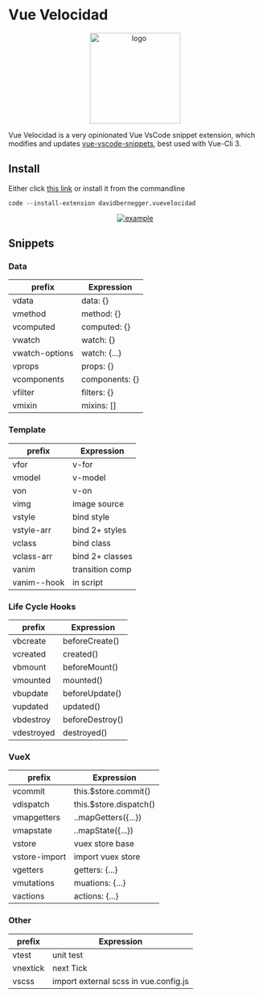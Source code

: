 # Vue Velocidad

<p align="center">
  <a href="https://vuevelocidad.netlify.com" target="_blank">
    <img width="180" src="https://vuevelocidad.netlify.com/assets/img/logo.54ee7a1b.png" alt="logo">
  </a> 
</p>

Vue Velocidad is a very opinionated Vue VsCode snippet extension, which modifies and updates [vue-vscode-snippets](https://github.com/sdras/vue-vscode-snippets), best used with Vue-Cli 3.

## Install

Either click [this link](https://marketplace.visualstudio.com/items?itemName=davidbernegger.vuevelocidad) or install it from the commandline

```batch
code --install-extension davidbernegger.vuevelocidad
```

<p align="center">
  <a href="https://vuevelocidad.netlify.com" target="_blank">
    <img src="https://vuevelocidad.netlify.com/assets/img/example.e6404c44.gif" alt="example">
  </a>
</p>

## Snippets

### Data

|prefix         | Expression        |
|---------------|-------------------|
|vdata            | data: {}        |  
|vmethod          | method: {}      |
|vcomputed        | computed: {}    |
|vwatch           | watch: {}       |
|vwatch-options   | watch: {...}    |
|vprops           | props: {}       |
|vcomponents      | components: {}  |
|vfilter          | filters: {}     |
|vmixin           | mixins: []      |

### Template

|prefix         | Expression        |
|---------------|-------------------|
|vfor           | v-for             |  
|vmodel         | v-model           |  
|von            | v-on              |  
|vimg           | image source      |  
|vstyle         | bind style        |  
|vstyle-arr     | bind 2+ styles    |  
|vclass         | bind class        |  
|vclass-arr     | bind 2+ classes   |  
|vanim          | transition comp   |  
|vanim--hook    | in script    |  

### Life Cycle Hooks

|prefix         | Expression        |
|---------------|-------------------|
|vbcreate       | beforeCreate()    |  
|vcreated       | created()         |
|vbmount        | beforeMount()     |
|vmounted       | mounted()         |
|vbupdate       | beforeUpdate()    |
|vupdated       | updated()         |
|vbdestroy      | beforeDestroy()   |
|vdestroyed     | destroyed()       |

### VueX

|prefix         | Expression              |
|---------------|-------------------------|
|vcommit        | this.$store.commit()    |  
|vdispatch      | this.$store.dispatch()  |
|vmapgetters    | ..mapGetters({...})     |
|vmapstate      | ..mapState({...})       |
|vstore         | vuex store base         |
|vstore-import  | import vuex store       |
|vgetters       | getters: {...}          |
|vmutations     | muations: {...}         |
|vactions       | actions: {...}          |

### Other

|prefix         | Expression                            |
|---------------|---------------------------------------|
|vtest          | unit test                             |
|vnextick       | next Tick                             |
|vscss          | import external scss in vue.config.js |